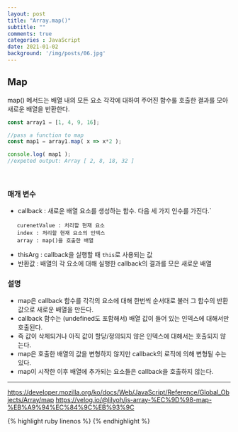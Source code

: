 ```yaml
---
layout: post
title: "Array.map()"
subtitle: ""
comments: true
categories : JavaScript
date: 2021-01-02
background: '/img/posts/06.jpg'
---
```


## Map
map() 메서드는 배열 내의 모든 요소 각각에 대하여 주어진 함수룰 호출한 결과를 모아 새로운 배열을 반환한다.

```javascript
const array1 = [1, 4, 9, 16];

//pass a function to map
const map1 = array1.map( x => x*2 );

console.log( map1 );
//expeted output: Array [ 2, 8, 18, 32 ]
```

<br/>

### 매개 변수
- callback : 새로운 배열 요소를 생성하는 함수. 다음 세 가지 인수를 가진다.`
```
   curenetValue : 처리할 현재 요소
   index : 처리할 현재 요소의 인덱스
   array : map()을 호출한 배열
```
- thisArg : callback을 실행할 때 `this`로 사용되는 값
- 반환값 : 배열의 각 요소에 대해 실행한 callback의 결과를 모은 새로운 배열

### 설명
- map은 callback 함수를 각각의 요소에 대해 한번씩 순서대로 불러 그 함수의 반환값으로 새로운 배열을 만든다.
- callback 함수는 (undefined도 포함해서) 배열 값이 들어 있는 인덱스에 대해서만 호출된다.
- 즉 값이 삭제되거나 아직 값이 할당/정의되지 않은 인덱스에 대해서는 호출되지 않는다.
- map은 호출한 배열의 값을 변형하지 않지만 callback의 로직에 의해 변형될 수는 있다.
- map이 시작한 이후 배열에 추가되는 요소들은 callback을 호출하지 않는다.





---
 <https://developer.mozilla.org/ko/docs/Web/JavaScript/Reference/Global_Objects/Array/map>
 <https://velog.io/@lilyoh/js-array-%EC%9D%98-map-%EB%A9%94%EC%84%9C%EB%93%9C>

{% highlight ruby linenos %}
{% endhighlight %}

